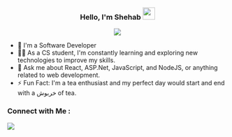 
<h3 align="center">
  Hello, I'm Shehab
  <img src="https://media.giphy.com/media/hvRJCLFzcasrR4ia7z/giphy.gif" width="28">
</h3>

<!-- Typing SVG by DenverCoder1 - https://github.com/DenverCoder1/readme-typing-svg -->
<p align="center">
  <a href="https://github.com/DenverCoder1/readme-typing-svg"><img src="https://readme-typing-svg.herokuapp.com/?lines=Full-stack%20web%20developer;Always%20learning%20new%20things&font=Fira%20Code&center=true&width=440&height=45&color=f75c7e&vCenter=true&size=22"></a>
</p> 

- 🏢 I'm a Software Developer
- 👨‍💻 As a CS student, I'm constantly learning and exploring new technologies to improve my skills.
- 💬 Ask me about React, ASP.Net, JavaScript, and NodeJS, or anything related to web development.
- ⚡ Fun Fact: I'm a tea enthusiast and my perfect day would start and end with a خربوش of tea.

### Connect with Me :

<a href="https://www.linkedin.com/in/shehab-eldin-said-88b185222/" target="_blank"><img src="https://img.shields.io/badge/-Shehab%20Eldin-0077B5?style=for-the-badge&logo=Linkedin&logoColor=white"/></a>



